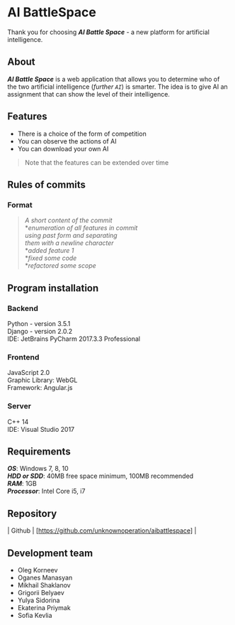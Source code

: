 
AI BattleSpace
=================

Thank you for choosing ***AI Battle Space*** - a new platform for artificial intelligence.

About
-----
***AI Battle Space*** is a web application that allows you to determine who of the two 
artificial intelligence (*further `AI`*) is smarter. The idea is to give AI an assignment 
that can show the level of their intelligence.

Features
--------
- There is a choice of the form of competition
- You can observe the actions of AI
- You can download your own AI

>Note that the features can be extended over time

Rules of commits
----------------
### Format

>*A short content of the commit*  
**enumeration of all features in commit*  
*using past form and separating*   
*them with a newline character*  
**added feature 1*  
**fixed some code*  
**refactored some scope*  

Program installation
-------------------------
### Backend
Python -  version 3.5.1    
Django - version 2.0.2  
IDE: JetBrains PyCharm 2017.3.3 Professional   

### Frontend
JavaScript 2.0     
Graphic Library: WebGL    
Framework: Angular.js    

### Server
С++ 14    
IDE:  Visual Studio 2017    

Requirements
-----------------
***OS***: Windows 7, 8, 10  
***HDD or SDD***: 40MB free space minimum, 100MB recommended  
***RAM***: 1GB  
***Processor***: Intel Core i5, i7  

Repository
----------
| Github | [https://github.com/unknownoperation/aibattlespace] |

Development team
----------------
- Oleg Korneev
- Oganes Manasyan
- Mikhail Shaklanov
- Grigorii Belyaev
- Yulya Sidorina
- Ekaterina Priymak 
- Sofia Kevlia


